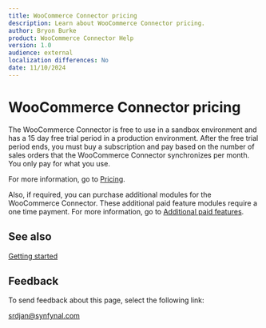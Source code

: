```yaml
---
title: WooCommerce Connector pricing
description: Learn about WooCommerce Connector pricing.
author: Bryon Burke
product: WooCommerce Connector Help
version: 1.0
audience: external
localization differences: No
date: 11/10/2024
---
```


<!-- markdownlint-disable MD006 MD007 MD009 MD024 MD025 MD033 -->
<!--// cspell:ignore  markdownlint allowfullscreen keyframes -->

# WooCommerce Connector pricing

The WooCommerce Connector is free to use in a sandbox environment and has a 15 day free trial period in a production environment. After the free trial period ends, you must buy a subscription and pay based on the number of sales orders that the WooCommerce Connector synchronizes per month. You only pay for what you use.

For more information, go to <a href="https://www.synfynal.com/plans-pricing" target="_blank">Pricing</a>.

Also, if required, you can purchase additional modules for the WooCommerce Connector. These additional paid feature modules require a one time payment. For more information, go to [Additional paid features](additional-paid-features.md).

## See also

[Getting started](getting-started.md)

## Feedback

To send feedback about this page, select the following link:

[srdjan@synfynal.com](mailto:srdjan@synfynal.com?subject=Documentation%20Feedback%20Product%20Docs:%20woocommerce-connector-pricing)
